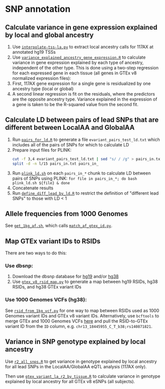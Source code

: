 # SNP annotation

## Calculate variance in gene expression explained by local and global ancestry 
1. Use [`interpolate-tss-la.py`](interpolate-tss-la.py) to extract local ancestry calls for 117AX at annotated hg19 TSSs 
2. Use [`variance_explained_ancestry_gene_expression.R`](variance_explained_ancestry_gene_expression.R) to calculate variance in gene expression explained by each type of ancestry, independent of the other type. This is done using a two-step regression for each expressed gene in each tissue (all genes in GTEx v8 normalized expression files):
  1. First, 117AX gene expression for a single gene is residualized by one ancestry type (local or global)
  2. A second linear regression is fit on the residuals, where the predictors are the opposite ancestry type. Variance explained in the expression of a gene is taken to be the R-squared value from the second fit.  

## Calculate LD between pairs of lead SNPs that are different between LocalAA and GlobalAA  
1. Run [`pairs_for_ld.R`](pairs_for_ld.R) to generate a file `evariant_pairs_test_ld.txt` which includes all of the pairs of SNPs for which to calculate LD  
2. Prepare input files for PLINK: 
    ```bash 
    cut -f 3,4 evariant_pairs_test_ld.txt | sed "s/ / /g" > pairs_in.txt
    split -d -n l/15 pairs_in.txt pairs_in_ 
    ```
3. Run [`plink_ld.sh`](plink_ld.sh) on each `pairs_in_*` chunk to calculate LD between pairs of SNPs using PLINK: `for file in pairs_in_*; do bash plink_ld.sh ${file} & done`
4. Concatenate results  
5. Run [`define_diff_lead_by_ld.R`](define_diff_lead_by_ld.R) to restrict the definition of "different lead SNPs" to those with LD < 1  

## Allele frequencies from 1000 Genomes 
See [`get_1kg_af.sh`](get_1kg_af.sh), which calls [`match_af_gtex_id.py`](match_af_gtex_id.py).  

## Map GTEx variant IDs to RSIDs
There are two ways to do this:  

### Use dbsnp:
1. Download the dbsnp database for [hg19](https://hgdownload.cse.ucsc.edu/goldenpath/hg19/database/snp150.txt.gz) and/or [hg38](https://hgdownload.cse.ucsc.edu/goldenpath/hg38/database/snp150.txt.gz)  
2. Use [`gtex_v8_rsid_map.py`](gtex_v8_rsid_map.py) to generate a map between hg19 RSIDs, hg38 RSIDs, and hg38 GTEx variant IDs 

### Use 1000 Genomes VCFs (hg38): 
See [`rsid_from_1kg_vcf.py`](rsid_from_1kg_vcf.py) for one way to map between RSIDs used as 1000 Genomes variant IDs and GTEx v8 variant IDs. Alternatively, use `bcftools` to merge GTEx and 1000 Genomes VCFs [here](https://github.com/nicolerg/gtex-admixture-la/tree/master/rfmix#merge-gtex-and-1000-genomes-vcfs) and pull the RSID-to-GTEx variant ID from the `ID` column, e.g. `chr13_18445955_C_T_b38;rs140871821`.  

## Variance in SNP genotype explained by local ancestry 
Use [`r2_all_snps.R`](r2_all_snps.R) to get variance in genotype explained by local ancestry for all lead SNPs in the LocalAA/GlobalAA eQTL analysis (117AX only).  

Then use [`gtex_variant_la_r2_by_tissue.R`](gtex_variant_la_r2_by_tissue.R) to calculate variance in genotype explained by local ancestry for all GTEx v8 eSNPs (all subjects).  
